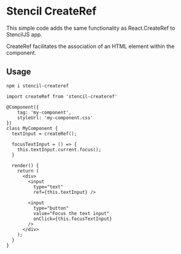 # Stencil CreateRef

This simple code adds the same functionality as React.CreateRef to StencilJS app.

CreateRef facilitates the association of an HTML element within the component.

## Usage

```
npm i stencil-createref
```

```tsx
import createRef from 'stencil-createref'

@Component({
    tag: 'my-component',
    styleUrl: 'my-component.css'
})
class MyComponent {
  textInput = createRef();

  focusTextInput = () => {
    this.textInput.current.focus();
  }

  render() {
    return (
      <div>
        <input
          type="text"
          ref={this.textInput} />

        <input
          type="button"
          value="Focus the text input"
          onClick={this.focusTextInput}
        />
      </div>
    );
  }
}
```